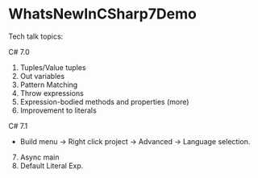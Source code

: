 # WhatsNewInCSharp7Demo
Tech talk topics:

C# 7.0

1. Tuples/Value tuples
2. Out variables
3. Pattern Matching
4. Throw expressions
5. Expression-bodied methods and properties (more)  
6. Improvement to literals

C# 7.1

* Build menu -> Right click project -> Advanced -> Language selection. 

7. Async main
8. Default Literal Exp.
